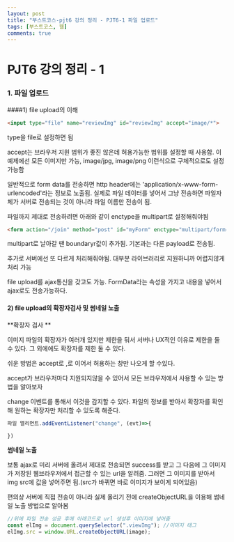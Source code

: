 ```yaml
---
layout: post
title: "부스트코스-pjt6 강의 정리 - PJT6-1 파일 업로드"
tags: [부스트코스, 웹]
comments: true
---
```


# PJT6 강의 정리 - 1

### 1. 파일 업로드

####1) file upload의 이해

```html
<input type="file" name="reviewImg" id="reviewImg" accept="image/*">
```

type을 file로 설정하면 됨

accept는 브라우저 지원 범위가 좋진 않은데 허용가능한 범위를 설정할 때 사용함. 이 예제에선 모든 이미지만 가능, image/jpg, image/png 이런식으로 구체적으로도 설정 가능함

일반적으로 form data를 전송하면 http header에는 'application/x-www-form-urlencoded'라는 정보로 노출됨. 실제로 파일 데이터를 넣어서 그냥 전송하면 파일자체가 서버로 전송되는 것이 아니라 파일 이름만 전송이 됨. 

파일까지 제대로 전송하려면 아래와 같이 enctype을 multipart로 설정해줘야됨

```html
<form action="/join" method="post" id="myForm" enctype="multipart/form-data">
```

multipart로 날아갈 땐 boundaryr값이 추가됨. 기본과는 다른 payload로 전송됨. 

추가로 서버에선 또 다르게 처리해줘야됨. 대부분 라이브러리로 지원하니까 어렵지않게 처리 가능

file upload를 ajax통신을 갖고도 가능. FormData라는 속성을 가지고 내용을 넣어서 ajax로도 전송가능하다.





   

#### 2) file upload의 확장자검사 및 썸네일 노출

**확장자 검사 **

이미지 파일의 확장자가 여러개 있지만 제한을 둬서 서버나 UX적인 이유로 제한을 둘 수 있다. 그 외에에도 확장자를 제한 둘 수 있다. 

쉬운 방법은 accept로 ,로 이어서 허용하는 창만 나오게 할 수있다. 

accept가 브라우저마다 지원되지않을 수 있어서 모든 브라우저에서 사용할 수 있는 방법을 알아보자

change 이벤트를 통해서 이것을 감지할 수 있다. 파일의 정보를 받아서 확장자를 확인해 원하는 확장자만 처리할 수 있도록 해준다.

  ```javascript
파일 엘리먼트.addEventListener("change", (evt)=>{
  
})
  ```



**썸네일 노출**

보통 ajax로 미리 서버에 올려서 제대로 전송되면 success를 받고 그 다음에 그 이미지가 저장된 웹브라우저에서 접근할 수 있는 url을 알려줌. 그러면 그 이미지를 받아서 img src에 값을 넣어주면 됨.(src가 바뀌면 바로 이미지가 보이게 되어있음)

편의상 서버에 직접 전송이 아니라 실제 올리기 전에 createObjectURL을 이용해 썸네일 노출 방법으로 알아봄

```javascript
//위에 파일 전송 성공 후에 아래코드로 url 생성후 이미지에 넣어줌
const elImg = document.querySelector(".viewImg"); //이미지 태그
elImg.src = window.URL.createObjectURL(image);
```















 



